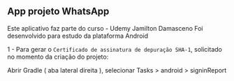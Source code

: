 ## App projeto WhatsApp

Este aplicativo faz parte do curso - Udemy Jamilton Damasceno Foi desenvolvido para estudo da plataforma Android


1 - Para gerar o `Certificado de assinatura de depuração SHA-1`, solicitado no momento da criação do projeto:

Abrir Gradle ( aba lateral direita ), selecionar Tasks > android > signinReport